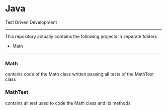 # Java
Test Driven Development
<hr>

<p>This repository actually contains the following projects in separate folders</p>

<ul>
  <li>Math</li>
</ul>

<hr>
<h3>Math</h3>
<p>contains code of the Math class written passing all tests of the MathTest class</p>
<h3>MathTest</h3>
<p>contains all test used to code the Math class and its methods</p>
